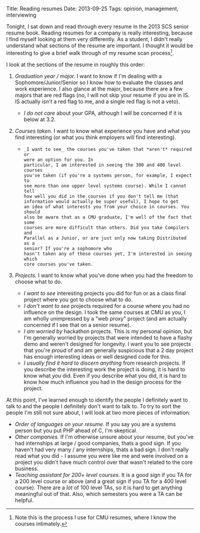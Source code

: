 Title: Reading resumes
Date: 2013-09-25
Tags: opinion, management, interviewing

Tonight, I sat down and read through every resume in the 2013 SCS senior
resume book. Reading resumes for a company is really interesting, because
I find myself looking at them very differently. As a student, I didn't
really understand what sections of the resume are important. I thought
it would be interesting to give a brief walk through of my resume scan
process[^1].

[^1]: Note this is the process I use for CMU resumes, where I know the courses intimately.

I look at the sections of the resume in roughly this order:

 1.  _Graduation year / major._ I want to know if I'm dealing with a
     Sophomore/Junior/Senior so I know how to evaluate the classes
	 and work experience. I also glance at the major, because there are
	 a few majors that are red flags (no, I will not skip your resume
	 if you are in IS. IS actually *isn't* a red flag to me, and a single
	 red flag is not a veto). 
	 
	 -    _I do not care_ about your GPA, although I will be concerned if it 
	      is below at 3.2.
		  
 2.  _Courses taken._ I want to know what experience you have and what you find
     interesting (or what you think employers will find interesting).
	 
	 -     _I want to see_ the courses you've taken that *aren't* required or
	       were an option for you. In
	       particular, I am interested in seeing the 300 and 400 level courses
		   you've taken (if you're a systems person, for example, I expect to
		   see more than one upper level systems course). While I cannot tell
		   how well you did in the courses if you don't tell me (that 
		   information would actually be super useful), I hope to get
		   an idea of what interests you from your choice in courses. You should
		   also be aware that as a CMU graduate, I'm well of the fact that some
		   courses are more difficult than others. Did you take Compilers and
		   Parallel as a Junior, or are just only now taking Distributed as a
		   senior? If you're a sophomore who
		   hasn't taken any of these courses yet, I'm interested in seeing which
		   core courses you've taken.
		   
 3.  _Projects._ I want to know what you've done when you had the freedom to 
     choose what to do.
 
	 -   _I want to see_ interesting projects you did for fun or as a 
	     class final project where you got to choose what to do. 
	 -   _I don't want to see_ projects required for a course where you
	     had no influence on the design. I took the same courses at CMU as
		 you, I am wholly unimpressed by a "web proxy" project (and am 
		 actually concerned if I see that on a senior resume).
	 -   _I am worried by_ hackathon projects. This is my personal
	     opinion, but I'm generally worried by projects that were intended
		 to have a flashy demo and weren't designed for longevity. I want
		 you to see projects that you're *proud* of and am generally
		 suspicious that a 2 day project has enough interesting ideas or
		 well designed code for this.
	 -   _I usually find it hard to discern anything_ from research projects. If
	     you describe the interesting work the project is doing, it is
		 hard to know what *you* did. Even if you describe what you did, 
		 it is hard to know how much influence you had in the design
		 process for the project.

At this point, I've learned enough to identify the people I definitely want to
talk to and the people I definitely don't want to talk to. To try to sort the
people I'm still not sure about, I will look at two more pieces of information:

 -  _Order of languages on your resume._ If you say you are a systems person but
    you put PHP ahead of C, I'm skeptical.
 -  _Other companies._ If I'm otherwise unsure about your resume, but you've had 
    internships at large / good companies, thats a good sign. If you haven't had
	very many / any internships, thats a bad sign. I don't really read what you
	did - I assume you were like me and were involved on a project you didn't
	have much control over that wasn't related to the core business. 
 -  _Teaching assistant for 200+ level courses._ It is a good sign if you TA for
    a 200 level course or above (and a great sign if you TA for a 400 level
	course). There are a *lot* of 100 level TAs, so it is hard to get anything
	meaningful out of that. Also, which semesters you were a TA can be helpful.

